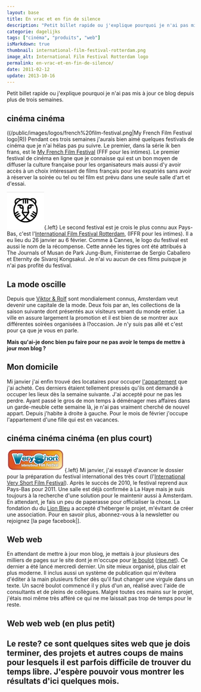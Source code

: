 ```yaml
---
layout: base
title: En vrac et en fin de silence
description: "Petit billet rapide ou j'explique pourquoi je n'ai pas mis à jour ce blog depuis plus de trois semaines."
categorie: dagelijks
tags: ["cinéma", "produits", "web"]
isMarkdown: true
thumbnail: international-film-festival-rotterdam.png
image_alt: International Film Festival Rotterdam logo
permalink: en-vrac-et-en-fin-de-silence/
date: 2011-02-12
update: 2013-10-16
---
```


Petit billet rapide ou j'explique pourquoi je n'ai pas mis à jour ce blog depuis plus de trois semaines.

## cinéma cinéma
((/public/images/logos/french%20film-festival.png|My French Film Festival logo|R))
Pendant ces trois semaines j'aurais bien aimé quelques festivals de cinéma que je n'ai hélas pas pu suivre. Le premier, dans la série ik ben frans, est le [My French Film Festival](http://www.myfrenchfilmfestival.com/fr/) (FFF pour les intimes). Le premier festival de cinéma en ligne que je connaisse qui est un bon moyen de diffuser la culture française pour les organisateurs mais aussi d'y avoir accès à un choix intéressant de films français pour les expatriés sans avoir à réserver la soirée ou tel ou tel film est prévu dans une seule salle d'art et d'essai.

![International Film Festival Rotterdam logo](international-film-festival-rotterdam.png){.left}
Le second festival est je crois le plus connu aux Pays-Bas, c'est l'[International Film Festival Rotterdam](http://www.filmfestivalrotterdam.com/nl/), (IFFR pour les intimes). Il a eu lieu du 26 janvier au 6 février. Comme à Cannes, le logo du festival est aussi le nom de la récompense. Cette année les tigres ont été attribués à The Journals of Musan de Park Jung-Bum, Finisterrae de Sergio Caballero et Eternity de Sivaroj Kongsakul. Je n'ai vu aucun de ces films puisque je n'ai pas profité du festival.

## La mode oscille
Depuis que [Viktor & Rolf](http://fr.wikipedia.org/wiki/Viktor_%26_Rolf) sont mondialement connus, Amsterdam veut devenir une capitale de la mode. Deux fois par an, les collections de la saison suivante dont présentés aux visiteurs venant du monde entier. La ville en assure largement la promotion et il est bien de se montrer aux différentes soirées organisées à l?occasion. Je n'y suis pas allé et c'est pour ça que je vous en parle.

**Mais qu'ai-je donc bien pu faire pour ne pas avoir le temps de mettre à jour mon blog ?**

## Mon domicile
Mi janvier j'ai enfin trouvé des locataires pour occuper [l'appartement](/des-travaux-finissent-pas) que j'ai acheté. Ces derniers étaient tellement pressés qu'ils ont demandé à occuper les lieux dès la semaine suivante. J'ai accepté pour ne pas les perdre. Ayant passé le gros de mon temps à déménager mes affaires dans un garde-meuble cette semaine là, je n'ai pas vraiment cherché de nouvel appart. Depuis j'habite à droite à gauche. Pour le mois de février j'occupe l'appartement d'une fille qui est en vacances.

## cinéma cinéma cinéma (en plus court)
![Very Short Film Festival](very-short_en.png){.left}
Mi janvier, j'ai essayé d'avancer le dossier pour la préparation du festival international des très court (l'[International Very Short Film Festival](http://veryshort.nl/)). Après le succès de 2010, le festival reprend aux Pays-Bas pour 2011. Une salle est déjà confirmée à La Haye mais je suis toujours à la recherche d'une solution pour le maintenir aussi à Amsterdam. En attendant, je fais un peu de paperasse pour officialiser la chose. La fondation du du [Lion Bleu](http://www.lelionbleu.nl/) a accepté d'héberger le projet, m'évitant de créer une association. Pour en savoir plus, abonnez-vous à la newsletter ou rejoignez [la page facebook|].

## Web web
En attendant de mettre à jour mon blog, je mettais à jour plusieurs des milliers de pages sur le site dont je m'occupe pour [le boulot](/mon-nouveau-boulot-3) ([ripe.net](http://www.ripe.net/)). Ce dernier a été lancé mercredi dernier. Un site mieux organisé, plus clair et plus moderne. Il inclus aussi un système de publication qui m'évitera d'éditer à la main plusieurs ficher dès qu'il faut changer une virgule dans un texte. Un sacré boulot commencé il y plus d'un an, réalisé avec l'aide de consultants et de pleins de collègues. Malgré toutes ces mains sur le projet, j'étais moi même très afféré ce qui ne me laissait pas trop de temps pour le reste. 

## Web web web (en plus petit)
Le reste? ce sont quelques sites web que je dois terminer, des projets et autres coups de mains pour lesquels il est parfois difficile de trouver du temps libre. J'espère pouvoir vous montrer les résultats d'ici quelques mois.
---
